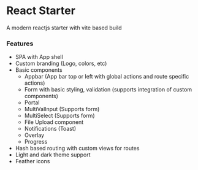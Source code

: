 # React Starter
A modern reactjs starter with vite based build

### Features
- SPA with App shell
- Custom branding (Logo, colors, etc)
- Basic components 
  - Appbar (App bar top or left with global actions and route specific actions)
  - Form with basic styling, validation (supports integration of custom components)
  - Portal
  - MultiValInput (Supports form)
  - MultiSelect (Supports form)
  - File Upload component
  - Notifications (Toast)
  - Overlay
  - Progress
- Hash based routing with custom views for routes
- Light and dark theme support
- Feather icons